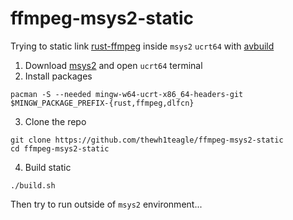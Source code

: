 # ffmpeg-msys2-static

Trying to static link [rust-ffmpeg](https://github.com/zmwangx/rust-ffmpeg) inside `msys2` `ucrt64` with [avbuild](https://github.com/wang-bin/avbuild)

1. Download [msys2](https://www.msys2.org/) and open `ucrt64` terminal
2. Install packages
```console
pacman -S --needed mingw-w64-ucrt-x86_64-headers-git $MINGW_PACKAGE_PREFIX-{rust,ffmpeg,dlfcn}
```
3. Clone the repo
```console
git clone https://github.com/thewh1teagle/ffmpeg-msys2-static
cd ffmpeg-msys2-static
``` 
4. Build static
```console
./build.sh
```
Then try to run outside of `msys2` environment...